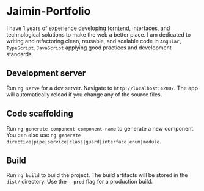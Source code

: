 # Jaimin-Portfolio 
I have 1 years of experience developing forntend, interfaces, and technological solutions to make the web a better place. I am dedicated to writing and refactoring clean, reusable, and scalable code in `Angular, TypeScript,JavaScript` applying good practices and development standards.


## Development server

Run `ng serve` for a dev server. Navigate to `http://localhost:4200/`. The app will automatically reload if you change any of the source files.

## Code scaffolding

Run `ng generate component component-name` to generate a new component. You can also use `ng generate directive|pipe|service|class|guard|interface|enum|module`.

## Build

Run `ng build` to build the project. The build artifacts will be stored in the `dist/` directory. Use the `--prod` flag for a production build.


